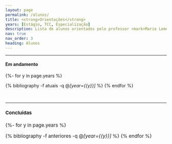 ```yaml
---
layout: page
permalink: /alunos/
title: <strong>Orientações</strong>
years: [Estágio, TCC, Especialização]
description: Lista de alunos orientados pelo professor <mark>Mario Lemes</mark>.
nav: true
nav_order: 3
heading: Alunos
---
```


<div class="publications">


 
 <!-- <!-- <br> -->
 <hr>
<!-- <span style="font-size:15px"> -->

<h4>Em andamento</h4>
 
 {%- for y in page.years %}
  <!-- <h2 class="year">{{y}}</h2> -->
  {% bibliography -f atuais -q @*[year={{y}}]* %}
{% endfor %}

  <br>

 <hr>
<span style="font-size:15px">

<h4>Concluídas</h4>



<div class="publications">

{%- for y in page.years %}
  <!-- <h2 class="year">{{y}}</h2> -->
  {% bibliography -f anteriores -q @*[year={{y}}]* %}
{% endfor %}